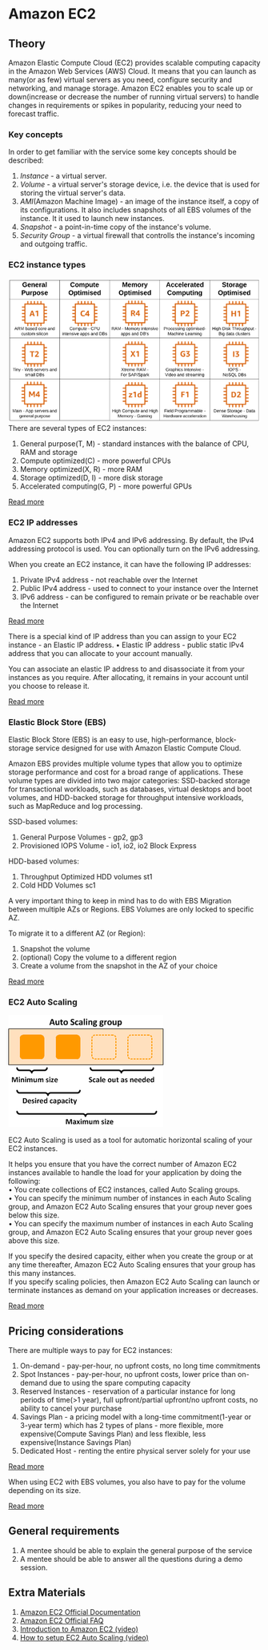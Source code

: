 # Amazon EC2

## Theory

Amazon Elastic Compute Cloud (EC2) provides scalable computing capacity in the Amazon Web Services (AWS) Cloud. It means that you can launch as many(or as few) virtual servers as you need, configure security and networking, and manage storage. Amazon EC2 enables you to scale up or down(increase or decrease the number of running virtual servers) to handle changes in requirements or spikes in popularity, reducing your need to forecast traffic.

### Key concepts

In order to get familiar with the service some key concepts should be described:
1. *Instance* - a virtual server.
2. *Volume* - a virtual server's storage device, i.e. the device that is used for storing the virtual server's data.
3. *AMI*(Amazon Machine Image) - an image of the instance itself, a copy of its configurations. It also includes snapshots of all EBS volumes of the instance. It it used to launch new instances.
4. *Snapshot* - a point-in-time copy of the instance's volume.
5. *Security Group* - a virtual firewall that controlls the instance's incoming and outgoing traffic.

### EC2 instance types

![Instance types](./resources/ec2/instance_types.png)
There are several types of EC2 instances:
1. General purpose(T, M) - standard instances with the balance of CPU, RAM and storage
2. Compute optimized(C) - more powerful CPUs
3. Memory optimized(X, R) - more RAM
4. Storage optimized(D, I) - more disk storage
5. Accelerated computing(G, P) - more powerful GPUs

[Read more](https://aws.amazon.com/ec2/instance-types/)

### EC2 IP addresses

Amazon EC2 supports both IPv4 and IPv6 addressing. By default, the IPv4 addressing protocol is used. You can optionally turn on the IPv6 addressing.

When you create an EC2 instance, it can have the following IP addresses:
1. Private IPv4 address - not reachable over the Internet
2. Public IPv4 address - used to connect to your instance over the Internet
3. IPv6 address - can be configured to remain private or be reachable over the Internet

[Read more](https://docs.aws.amazon.com/AWSEC2/latest/UserGuide/using-instance-addressing.html)

There is a special kind of IP address than you can assign to your EC2 instance - an Elastic IP address.
• Elastic IP address - public static IPv4 address that you can allocate to your account manually. 

You can associate an elastic IP address to and disassociate it from your instances as you require. After allocating, it remains in your account until you choose to release it.

[Read more](https://docs.aws.amazon.com/AWSEC2/latest/UserGuide/elastic-ip-addresses-eip.html)

### Elastic Block Store (EBS)

Elastic Block Store (EBS) is an easy to use, high-performance, block-storage service designed for use with Amazon Elastic Compute Cloud.

Amazon EBS provides multiple volume types that allow you to optimize storage performance and cost for a broad range of applications. These volume types are divided into two major categories: SSD-backed storage for transactional workloads, such as databases, virtual desktops and boot volumes, and HDD-backed storage for throughput intensive workloads, such as MapReduce and log processing.

SSD-based volumes:
1. General Purpose Volumes - gp2, gp3
2. Provisioned IOPS Volume - io1, io2, io2 Block Express

HDD-based volumes:
1. Throughput Optimized HDD volumes st1
2. Cold HDD Volumes sc1

A very important thing to keep in mind has to do with EBS Migration between multiple AZs or Regions. EBS Volumes are only locked to specific AZ.

To migrate it to a different AZ (or Region):
1. Snapshot the volume
2. (optional) Copy the volume to a different region
3. Create a volume from the snapshot in the AZ of your choice

[Read more](https://docs.aws.amazon.com/AWSEC2/latest/UserGuide/AmazonEBS.html)

### EC2 Auto Scaling

![Auto Scaling](./resources/ec2/auto_scaling.png)

EC2 Auto Scaling is used as a tool for automatic horizontal scaling of your EC2 instances.

It helps you ensure that you have the correct number of Amazon EC2 instances available to handle the load for your application by doing the following: <br />
• You create collections of EC2 instances, called Auto Scaling groups. <br />
• You can specify the minimum number of instances in each Auto Scaling group, and Amazon EC2 Auto Scaling ensures that your group never goes below this size. <br />
• You can specify the maximum number of instances in each Auto Scaling group, and Amazon EC2 Auto Scaling ensures that your group never goes above this size. <br />

If you specify the desired capacity, either when you create the group or at any time thereafter, Amazon EC2 Auto Scaling ensures that your group has this many instances. <br />
If you specify scaling policies, then Amazon EC2 Auto Scaling can launch or terminate instances as demand on your application increases or decreases.

[Read more](https://docs.aws.amazon.com/autoscaling/ec2/userguide/what-is-amazon-ec2-auto-scaling.html)

## Pricing considerations

There are multiple ways to pay for EC2 instances:
1. On-demand - pay-per-hour, no upfront costs, no long time commitments
2. Spot Instances - pay-per-hour, no upfront costs, lower price than on-demand due to using the spare computing capacity
3. Reserved Instances - reservation of a particular instance for long periods of time(>1 year), full upfront/partial upfront/no upfront costs, no ability to cancel your purchase
4. Savings Plan - a pricing model with a long-time commitment(1-year or 3-year term) which has 2 types of plans - more flexible, more expensive(Compute Savings Plan) and less flexible, less expensive(Instance Savings Plan)
5. Dedicated Host - renting the entire physical server solely for your use

[Read more](https://aws.amazon.com/ec2/pricing/)

When using EC2 with EBS volumes, you also have to pay for the volume depending on its size.

[Read more](https://aws.amazon.com/ebs/pricing/)

## General requirements
1. A mentee should be able to explain the general purpose of the service
2. A mentee should be able to answer all the questions during a demo session.

## Extra Materials

1. [Amazon EC2 Official Documentation](https://docs.aws.amazon.com/AWSEC2/latest/UserGuide/)
2. [Amazon EC2 Official FAQ](https://aws.amazon.com/ec2/faqs/)
3. [Introduction to Amazon EC2 (video)](https://www.youtube.com/watch?v=KpVNEzpvaY0)
4. [How to setup EC2 Auto Scaling (video)](https://www.youtube.com/watch?v=aVE0w40obKM)